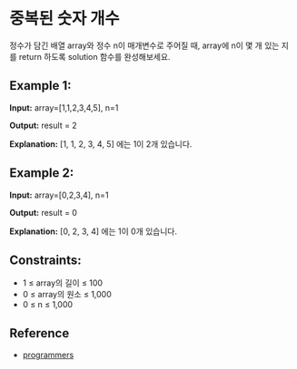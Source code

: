 # 중복된 숫자 개수

정수가 담긴 배열 array와 정수 n이 매개변수로 주어질 때, array에 n이 몇 개 있는 지를 return 하도록 solution 함수를 완성해보세요.

## Example 1:

<b>Input:</b> array=[1,1,2,3,4,5], n=1

<b>Output:</b> result = 2

<b>Explanation:</b> [1, 1, 2, 3, 4, 5] 에는 1이 2개 있습니다.

## Example 2:


<b>Input:</b> array=[0,2,3,4], n=1

<b>Output:</b> result = 0

<b>Explanation:</b> [0, 2, 3, 4] 에는 1이 0개 있습니다.


## Constraints:

- 1 ≤ array의 길이 ≤ 100
- 0 ≤ array의 원소 ≤ 1,000
- 0 ≤ n ≤ 1,000


## Reference
- [programmers](https://school.programmers.co.kr/learn/courses/30/lessons/120583)